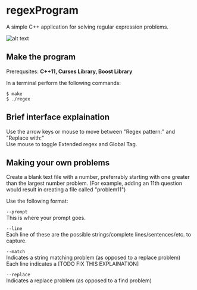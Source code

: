 regexProgram
============

A simple C++ application for solving regular expression problems.

![alt text](http://i.imgur.com/qZTMalh.gif "gif demo")

Make the program
---
Prerequsites: **C++11, Curses Library, Boost Library**

In a terminal perform the following commands:
```
$ make
$ ./regex
```

Brief interface explaination
---
Use the arrow keys or mouse to move between "Regex pattern:" and "Replace with:"    
Use mouse to toggle Extended regex and Global Tag.

Making your own problems
---
Create a blank text file with a number, preferrably starting with one greater than the largest number problem. (For example, adding an 11th question would result in creating a file called "problem11")

Use the following format:

`--prompt`    
This is where your prompt goes.    

`--line`    
Each line of these are the possible strings/complete lines/sentences/etc. to capture.

`--match`    
Indicates a string matching problem (as opposed to a replace problem)    
Each line indicates a [TODO FIX THIS EXPLAINATION]

`--replace`    
Indicates a replace problem (as opposed to a find problem)
